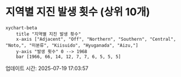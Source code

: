 # 지역별 지진 발생 횟수 (상위 10개)

```mermaid
xychart-beta
    title "지역별 지진 발생 횟수"
    x-axis ["Adjacent", "Off", "Northern", "Southern", "Central", "Noto,", "미분류", "Kiisuido", "Hyuganada", "Aizu,"]
    y-axis "발생 횟수" 0 --> 1968
    bar [1966, 66, 14, 12, 7, 7, 6, 5, 5, 5]
```

업데이트 시간: 2025-07-19 17:03:57
